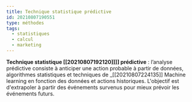 ```yaml
---
title: Technique statistique prédictive
id: 20210807190551
type: méthodes
tags:
  - statistiques
  - calcul
  - marketing
---
```

           

**Technique statistique  [[20210807192120]]]] prédictive** : l’analyse prédictive consiste à anticiper une action probable à partir de données, algorithmes statistiques et techniques de _[[20210807224135]] Machine learning en fonction des données et actions historiques. L'objectif est d'extrapoler à partir des événements survenus pour mieux prévoir les événements futurs.



